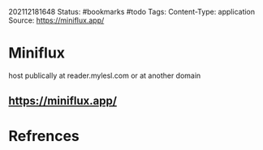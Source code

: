 202112181648
Status: #bookmarks #todo
Tags:
Content-Type: application
Source: https://miniflux.app/

# Miniflux

host publically at reader.mylesl.com or at another domain

https://miniflux.app/
---
# Refrences